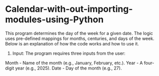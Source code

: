 # Calendar-with-out-importing-modules-using-Python
This program determines the day of the week for a given date. The logic uses pre-defined mappings for months, centuries, and days of the week. Below is an explanation of how the code works and how to use it.

1. Input:
The program requires three inputs from the user:

Month - Name of the month (e.g., January, February, etc.).
Year - A four-digit year (e.g., 2025).
Date - Day of the month (e.g., 27).
